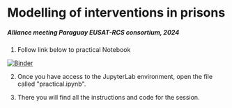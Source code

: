 # Modelling of interventions in prisons

##### Alliance meeting Paraguay EUSAT-RCS consortium, 2024

1) Follow link below to practical Notebook

[![Binder](https://mybinder.org/badge_logo.svg)](https://mybinder.org/v2/gh/juanvesga/TB_workshop/HEAD)

2) Once you have access to the JupyterLab environment, open the file called "practical.ipynb". 
   
3) There you will find all the instructions and code for the session. 